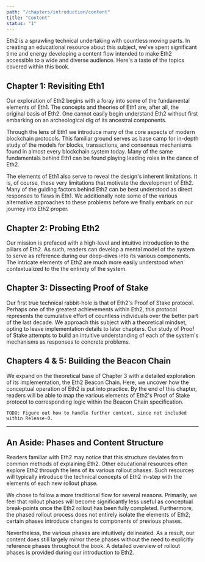 ```yaml
---
path: "/chapters/introduction/content"
title: "Content"
status: "1"
---
```


Eth2 is a sprawling technical undertaking with countless moving parts. In creating an educational resource about this subject, we've spent significant time and energy developing a content flow intended to make Eth2 accessible to a wide and diverse audience. Here's a taste of the topics covered within this book.

## Chapter 1: Revisiting Eth1
Our exploration of Eth2 begins with a foray into some of the fundamental elements of Eth1. The concepts and theories of Eth1 are, after all, the original basis of Eth2. One cannot easily begin understand Eth2 without first embarking on an archeological dig of its ancestral components. 

Through the lens of Eth1 we introduce many of the core aspects of modern blockchain protocols. This familiar ground serves as base camp for in-depth study of the models for blocks, transactions, and consensus mechanisms found in almost every blockchain system today. Many of the same fundamentals behind Eth1 can be found playing leading roles in the dance of Eth2.

The elements of Eth1 also serve to reveal the design's inherent limitations. It is, of course, these very limitations that motivate the development of Eth2. Many of the guiding factors behind Eth2 can be best understood as direct responses to flaws in Eth1. We additionally note some of the various alternative approaches to these problems before we finally embark on our journey into Eth2 proper.

## Chapter 2: Probing Eth2
Our mission is prefaced with a high-level and intuitive introduction to the pillars of Eth2. As such, readers can develop a mental model of the system to serve as reference during our deep-dives into its various components. The intricate elements of Eth2 are much more easily understood when contextualized to the the entirety of the system.

## Chapter 3: Dissecting Proof of Stake
Our first true technical rabbit-hole is that of Eth2's Proof of Stake protocol. Perhaps one of the greatest achievements within Eth2, this protocol represents the cumulative effort of countless individuals over the better part of the last decade. We approach this subject with a theoretical mindset, opting to leave implementation details to later chapters. Our study of Proof of Stake attempts to build an intuitive understanding of each of the system's mechanisms as responses to concrete problems.

## Chapters 4 & 5: Building the Beacon Chain
We expand on the theoretical base of Chapter 3 with a detailed exploration of its implementation, the Eth2 Beacon Chain. Here, we uncover how the conceptual operation of Eth2 is put into practice. By the end of this chapter, readers will be able to map the various elements of Eth2's Proof of Stake protocol to corresponding logic within the Beacon Chain specification.

```text
TODO: Figure out how to handle further content, since not included within Release-0.
```

- - - -

## An Aside: Phases and Content Structure
Readers familiar with Eth2 may notice that this structure deviates from common methods of explaining Eth2. Other educational resources often explore Eth2 through the lens of its various rollout phases. Such resources will typically introduce the technical concepts of Eth2 in-step with the elements of each new rollout phase.

We chose to follow a more traditional flow for several reasons. Primarily, we feel that rollout phases will become significantly less useful as conceptual break-points once the Eth2 rollout has been fully completed. Furthermore, the phased rollout process does not entirely isolate the elements of Eth2; certain phases introduce changes to components of previous phases.

Nevertheless, the various phases are intuitively delineated. As a result, our content does still largely mirror these phases without the need to explicitly reference phases throughout the book. A detailed overview of rollout phases is provided during our introduction to Eth2.